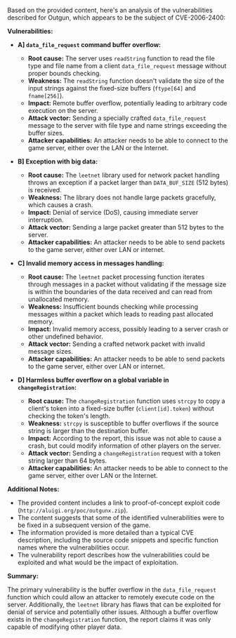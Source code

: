 Based on the provided content, here's an analysis of the vulnerabilities described for Outgun, which appears to be the subject of CVE-2006-2400:

**Vulnerabilities:**

*   **A] `data_file_request` command buffer overflow:**
    *   **Root cause:** The server uses `readString` function to read the file type and file name from a client `data_file_request` message without proper bounds checking.
    *   **Weakness:** The `readString` function doesn't validate the size of the input strings against the fixed-size buffers (`ftype[64]` and `fname[256]`).
    *   **Impact:** Remote buffer overflow, potentially leading to arbitrary code execution on the server.
    *  **Attack vector:** Sending a specially crafted `data_file_request` message to the server with file type and name strings exceeding the buffer sizes.
    *   **Attacker capabilities:** An attacker needs to be able to connect to the game server, either over the LAN or the Internet.

*   **B] Exception with big data:**
    *   **Root cause:** The `leetnet` library used for network packet handling throws an exception if a packet larger than `DATA_BUF_SIZE` (512 bytes) is received.
    *   **Weakness:** The library does not handle large packets gracefully, which causes a crash.
    *   **Impact:** Denial of service (DoS), causing immediate server interruption.
    *   **Attack vector:** Sending a large packet greater than 512 bytes to the server.
    *   **Attacker capabilities:** An attacker needs to be able to send packets to the game server, either over LAN or internet.

*   **C] Invalid memory access in messages handling:**
    *   **Root cause:** The `leetnet` packet processing function iterates through messages in a packet without validating if the message size is within the boundaries of the data received and can read from unallocated memory.
    *   **Weakness:** Insufficient bounds checking while processing messages within a packet which leads to reading past allocated memory.
    *   **Impact:** Invalid memory access, possibly leading to a server crash or other undefined behavior.
    *   **Attack vector:** Sending a crafted network packet with invalid message sizes.
    *   **Attacker capabilities:** An attacker needs to be able to send packets to the game server, either over LAN or internet.

*   **D] Harmless buffer overflow on a global variable in `changeRegistration`:**
    *   **Root cause:** The `changeRegistration` function uses `strcpy` to copy a client's token into a fixed-size buffer (`client[id].token`) without checking the token's length.
    *   **Weakness:** `strcpy` is susceptible to buffer overflows if the source string is larger than the destination buffer.
    *   **Impact:** According to the report, this issue was not able to cause a crash, but could modify information of other players on the server.
    *   **Attack vector:** Sending a `changeRegistration` request with a token string larger than 64 bytes.
    *   **Attacker capabilities:** An attacker needs to be able to connect to the game server, either over LAN or the Internet.

**Additional Notes:**

*   The provided content includes a link to proof-of-concept exploit code (`http://aluigi.org/poc/outgunx.zip`).
*   The content suggests that some of the identified vulnerabilities were to be fixed in a subsequent version of the game.
*   The information provided is more detailed than a typical CVE description, including the source code snippets and specific function names where the vulnerabilities occur.
*   The vulnerability report describes how the vulnerabilities could be exploited and what would be the impact of exploitation.

**Summary:**

The primary vulnerability is the buffer overflow in the `data_file_request` function which could allow an attacker to remotely execute code on the server. Additionally, the `leetnet` library has flaws that can be exploited for denial of service and potentially other issues. Although a buffer overflow exists in the `changeRegistration` function, the report claims it was only capable of modifying other player data.